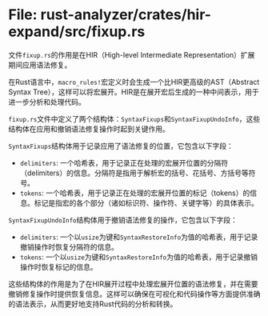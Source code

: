 # File: rust-analyzer/crates/hir-expand/src/fixup.rs

文件`fixup.rs`的作用是在HIR（High-level Intermediate Representation）扩展期间应用语法修复。

在Rust语言中，`macro_rules!`宏定义时会生成一个比HIR更高级的AST（Abstract Syntax Tree），这样可以将宏展开。HIR是在展开宏后生成的一种中间表示，用于进一步分析和处理代码。

`fixup.rs`文件中定义了两个结构体：`SyntaxFixups`和`SyntaxFixupUndoInfo`，这些结构体在应用和撤销语法修复操作时起到关键作用。

`SyntaxFixups`结构体用于记录应用了语法修复的位置，它包含以下字段：
- `delimiters`: 一个哈希表，用于记录正在处理的宏展开位置的分隔符（delimiters）的信息。分隔符是指用于解析宏的括号、花括号、方括号等符号。
- `tokens`: 一个哈希表，用于记录正在处理的宏展开位置的标记（tokens）的信息。标记是指宏的各个部分（诸如标识符、操作符、关键字等）的具体表示。

`SyntaxFixupUndoInfo`结构体用于撤销语法修复的操作，它包含以下字段：
- `delimiters`: 一个以`usize`为键和`SyntaxRestoreInfo`为值的哈希表，用于记录撤销操作时恢复分隔符的信息。
- `tokens`: 一个以`usize`为键和`SyntaxRestoreInfo`为值的哈希表，用于记录撤销操作时恢复标记的信息。

这些结构体的作用是为了在HIR展开过程中处理宏展开位置的语法修复，并在需要撤销修复操作时提供恢复信息。这样可以确保在可视化和代码操作等方面提供准确的语法表示，从而更好地支持Rust代码的分析和转换。

